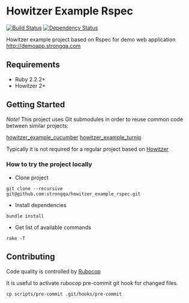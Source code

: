 Howitzer Example Rspec
=======================

[![Build Status](https://travis-ci.org/strongqa/howitzer_example_rspec.svg?branch=maste)][travis]
[![Dependency Status](https://gemnasium.com/strongqa/howitzer_example_rspec.png)][gemnasium]

[travis]: https://travis-ci.org/strongqa/howitzer_example_rspec
[gemnasium]: https://gemnasium.com/strongqa/howitzer_example_rspec

Howitzer example project based on Rspec for demo web application http://demoapp.strongqa.com

## Requirements

- Ruby 2.2.2+
- Howitzer 2+

## Getting Started

*Note!* This project uses Git submodules in order to reuse common code between similar projects:

[howitzer_example_cucumber](https://github.com/strongqa/howitzer_example_cucumber)
[howitzer_example_turnip](https://github.com/strongqa/howitzer_example_turnip)

Typically it is not required for a regular project based on [Howitzer](https://github.com/strongqa/howitzer)

### How to try the project locally

- Clone project

```
git clone --recursive git@github.com:strongqa/howitzer_example_rspec.git
```

- Install dependencies

```
bundle install
```

- Get list of available commands

```
rake -T
```

## Contributing

Code quality is controlled by [Rubocop](https://github.com/bbatsov/rubocop)

It is useful to activate rubocop pre-commit git hook for changed files.

```
cp scripts/pre-commit .git/hooks/pre-commit
```

